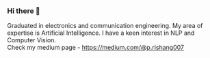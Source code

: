 ### Hi there 👋  

Graduated in electronics and communication engineering. My area of expertise is Artificial Intelligence. I have a keen interest in NLP and Computer Vision.  
Check my medium page - https://medium.com/@p.rishang007

<!--
**Rishang007/Rishang007** is a ✨ _special_ ✨ repository because its `README.md` (this file) appears on your GitHub profile.

Here are some ideas to get you started:

- 🔭 I’m currently working on ...
- 🌱 I’m currently learning ...
- 👯 I’m looking to collaborate on ...
- 🤔 I’m looking for help with ...
- 💬 Ask me about ...
- 📫 How to reach me: ...
- 😄 Pronouns: ...
- ⚡ Fun fact: ...
-->
